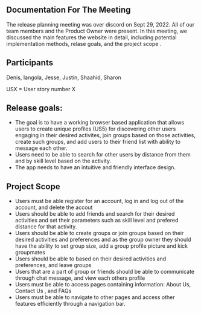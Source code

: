 ## Documentation For The Meeting
The release planning meeting was over discord on Sept 29, 2022. All of our team members and the Product Owner were present. In this meeting, we discussed the main features the website in detail, including potential implementation methods, relase goals, and the project scope .
## Participants 
Denis, Iangola, Jesse, Justin, Shaahid, Sharon

USX = User story number X

## Release goals:
* The goal is to have a working browser based application that allows users to create unique profiles (US5) for discovering other users engaging in their desired activites, join groups based on those activities, create such groups, and add users to their friend list with ability to message each other. 
* Users need to be able to search for other users by distance from them and by skill level based on the activity. 
* The app needs to have an intuitive and friendly interface design.

## Project Scope
* Users must be able register for an account, log in and log out of the account, and delete the accout
* Users should be able to add friends and search for their desired activities and set their parameters such as skill level and prefered distance for that activity. 
* Users should be able to create groups or join groups based on their desired activities and preferences and as the group owner they should have the ability to set group size, add a group profile picture and kick groupmates
* Users should be able to  based on their desired activities and preferences, and leave groups
* Users that are a part of group or friends should be able to communicate through chat message, and view each others profile
* Users must be able to access pages containing information: About Us, Contact Us , and FAQs
* Users must be able to navigate to other pages and access other features efficiently through a navigation bar.
